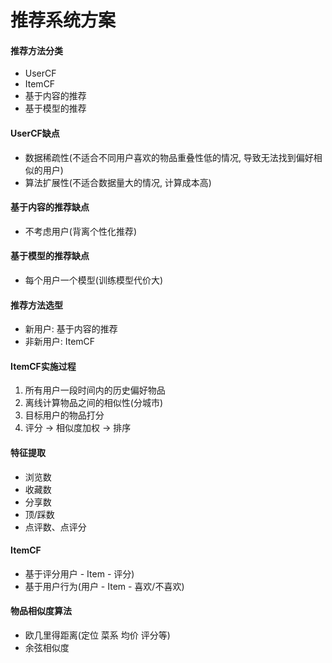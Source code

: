 # 推荐系统方案

#### 推荐方法分类

* UserCF
* ItemCF
* 基于内容的推荐
* 基于模型的推荐

#### UserCF缺点

* 数据稀疏性(不适合不同用户喜欢的物品重叠性低的情况, 导致无法找到偏好相似的用户)
* 算法扩展性(不适合数据量大的情况, 计算成本高)

#### 基于内容的推荐缺点

* 不考虑用户(背离个性化推荐)

#### 基于模型的推荐缺点

* 每个用户一个模型(训练模型代价大)

#### 推荐方法选型

* 新用户: 基于内容的推荐
* 非新用户: ItemCF

#### ItemCF实施过程

1. 所有用户一段时间内的历史偏好物品
2. 离线计算物品之间的相似性(分城市)
3. 目标用户的物品打分
4. 评分 -> 相似度加权 -> 排序

#### 特征提取

* 浏览数
* 收藏数
* 分享数
* 顶/踩数
* 点评数、点评分

#### ItemCF

* 基于评分用户 - Item - 评分)
* 基于用户行为(用户 - Item - 喜欢/不喜欢)

#### 物品相似度算法

* 欧几里得距离(定位 菜系 均价 评分等)
* 余弦相似度
